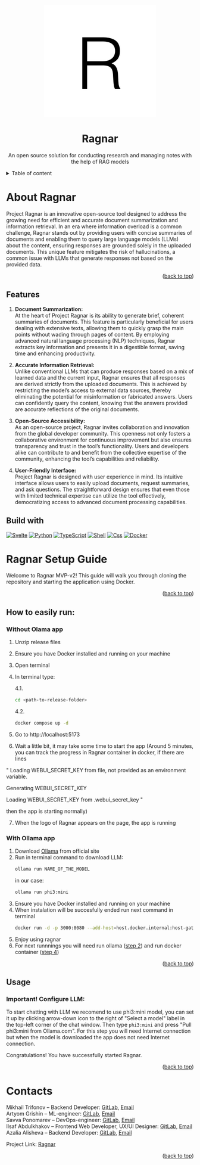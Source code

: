 
<a id="readme-top"></a>
<br />

<div>
    <div align="center">
        <p>
            <img src="image/logo.png" alt="logo">
            <h1>Ragnar</h1>
            An open source solution for conducting research and managing  notes with the help of RAG models
        </p>
    </div>
</div>

<details>
    <summary>Table of content</summary>
    <ol>
        <li> <a href="#about-ragnar">About Ragnar</a> </li>
        <ul>
            <li> <a href="#features">Features</a> </li>
            <li> <a href="#build-with">Build with</a> </li>
        </ul>
        <li> <a href="#ragnar-setup-guide">Ragnar Setup Guide </a></li>
        <ul>
            <li> <a href="#how-to-easily-run">How to easily run</a> </li>
            <li> <a href="#important-configure-llm"> Important configure llm</a></li>
        </ul>
        <li>
            <a href="#usage">Usage</a>
            <ul>
                <li> <a href="#important-configure-llm">Important configure LLM</a> </li>
            </ul>
        </li>
        <li>
            <a href="#contacts">Contacts</a>
        </li>
    </ol>
</details>

# About Ragnar

<!-- [![Contributors][contributors-shield]][contributors-url] -->
<!-- [![Forks][forks-shield]][forks-url] -->
<!-- [![Stargazers][stars-shield]][stars-url] -->
<!-- [![Issues][issues-shield]][issues-url] -->
<!-- [![MIT License][license-shield]][license-url] -->

Project Ragnar is an innovative open-source tool designed to address the growing need for efficient and accurate document summarization and information retrieval. In an era where information overload is a common challenge, Ragnar stands out by providing users with concise summaries of documents and enabling them to query large language models (LLMs) about the content, ensuring responses are grounded solely in the uploaded documents. This unique feature mitigates the risk of hallucinations, a common issue with LLMs that generate responses not based on the provided data.

<p align="right">(<a href="#readme-top">back to top</a>)</p>

## Features

1.	**Document Summarization:** \
At the heart of Project Ragnar is its ability to generate brief, coherent summaries of documents. This feature is particularly beneficial for users dealing with extensive texts, allowing them to quickly grasp the main points without wading through pages of content. By employing advanced natural language processing (NLP) techniques, Ragnar extracts key information and presents it in a digestible format, saving time and enhancing productivity.

2.	**Accurate Information Retrieval:** \
Unlike conventional LLMs that can produce responses based on a mix of learned data and the current input, Ragnar ensures that all responses are derived strictly from the uploaded documents. This is achieved by restricting the model’s access to external data sources, thereby eliminating the potential for misinformation or fabricated answers. Users can confidently query the content, knowing that the answers provided are accurate reflections of the original documents.
3.	**Open-Source Accessibility:** \
As an open-source project, Ragnar invites collaboration and innovation from the global developer community. This openness not only fosters a collaborative environment for continuous improvement but also ensures transparency and trust in the tool’s functionality. Users and developers alike can contribute to and benefit from the collective expertise of the community, enhancing the tool’s capabilities and reliability.
4.	**User-Friendly Interface:** \
Project Ragnar is designed with user experience in mind. Its intuitive interface allows users to easily upload documents, request summaries, and ask questions. The straightforward design ensures that even those with limited technical expertise can utilize the tool effectively, democratizing access to advanced document processing capabilities.

## Build with

[![Svelte][Svelte.dev]][Svelte-url]
[![Python][Python]][Python-url]
[![TypeScript][TypeScript]][TypeScript-url]
[![Shell][Shell]][Shell-url]
[![Css][Css]][Css-url]
[![Docker][Docker]][Docker-url]

# Ragnar Setup Guide

Welcome to Ragnar MVP-v2! This guide will walk you through cloning the repository and starting the application using Docker.

<p align="right">(<a href="#readme-top">back to top</a>)</p>

## How to easily run:

### Without Olama app

1. Unzip release files
2. Ensure you have Docker installed and running on your machine
3. Open terminal
4. In terminal type:

    4.1.
    ```sh
    cd <path-to-release-folder>
    ```
    4.2.
    ```sh
    docker compose up -d
    ```
5. Go to http://localhost:5173 
6. Wait a little bit, it may take some time to start the app (Around 5 minutes, you can track the progress in Ragnar container in docker, if there are lines 

" Loading WEBUI_SECRET_KEY from file, not provided as an environment variable.

Generating WEBUI_SECRET_KEY

Loading WEBUI_SECRET_KEY from .webui_secret_key "

then the app is starting normally)

7. When the logo of Ragnar appears on the page, the app is running

### With Ollama app

1. Download [Ollama](https://ollama.com) from official site 
2. Run in terminal command to download LLM:
    ``` sh
    ollama run NAME_OF_THE_MODEL
    ```
    in our case:
    ``` sh
    ollama run phi3:mini
    ```
3. Ensure you have Docker installed and running on your machine
4. When instalation will be succesfully ended run next command in terminal
   ```sh
   docker run -d -p 3000:8080 --add-host=host.docker.internal:host-gateway -v ragnar:/app/backend/data --name ragnar --restart always brainpumpkin/ragnar:latest
   ```
5. Enjoy using ragnar
6. For next runnnings you will need run ollama ([step 2](#with-ollama-app)) and run docker container ([step 4](#with-ollama-app))

<p align="right">(<a href="#readme-top">back to top</a>)</p>

## Usage

### Important! Configure LLM:
To start chatting with LLM we recomend to use phi3:mini model, you can set it up by clicking arrow-down icon to the right of "Select a model" label in the top-left corner of the chat window. Then type ```phi3:mini``` and press "Pull phi3:mini from Ollama.com". For this step you will need Internet connection but when the model is downloaded the app does not need Internet connection.


Congratulations! You have successfully started Ragnar. 

<p align="right">(<a href="#readme-top">back to top</a>)</p>

# Contacts

Mikhail Trifonov – Backend Developer: [GitLab](https://gitlab.pg.innopolis.university/m.trifonov), [Email](m.trifonov@innopolis.university) \
Artyom Grishin – ML-engineer: [GitLab](https://gitlab.pg.innopolis.university/ar.grishin), [Email](ar.grishin@innopolis.university) \
Savva Ponomarev – DevOps-engineer: [GitLab](https://gitlab.pg.innopolis.university/s.ponomarev), [Email](s.ponomarev@innopolis.university) \
Ilsaf Abdulkhakov – Frontend Web Developer, UX/UI Designer: [GitLab](https://gitlab.pg.innopolis.university/i.abdulkhakov), [Email](i.abdulkhakov@innopolis.university) \
Azalia Alisheva – Backend Developer: [GitLab](https://gitlab.pg.innopolis.university/a.alisheva), [Email](a.alisheva@innopolis.university)




Project Link: [Ragnar](https://gitlab.pg.innopolis.university/m.trifonov/ragnar/-/tree/main?ref_type=heads)

<p align="right">(<a href="#readme-top">back to top</a>)</p>

<!-- MARKDOWN LINKS & IMAGES -->

[Svelte.dev]: https://img.shields.io/badge/Svelte-4A4A55?style=for-the-badge&logo=svelte&logoColor=FF3E00
[Svelte-url]: https://svelte.dev/

[Python]: https://img.shields.io/badge/python-3670A0?style=for-the-badge&logo=python&logoColor=ffdd54
[Python-url]: https://www.python.org

[TypeScript]: https://img.shields.io/badge/typescript-%23007ACC.svg?style=for-the-badge&logo=typescript&logoColor=white
[TypeScript-url]: https://www.typescriptlang.org

[Shell]: https://img.shields.io/badge/PowerShell-%235391FE.svg?style=for-the-badge&logo=powershell&logoColor=white
[Shell-url]: https://www.powershellgallery.com

[Css]: https://img.shields.io/badge/css3-%231572B6.svg?style=for-the-badge&logo=css3&logoColor=white
[Css-url]: https://www.w3.org/Style/CSS/Overview.en.html

[Docker]: https://img.shields.io/badge/docker-%230db7ed.svg?style=for-the-badge&logo=docker&logoColor=white
[Docker-url]: https://www.docker.com

[contributors-shield]: https://img.shields.io/github/contributors/othneildrew/Best-README-Template.svg?style=for-the-badge
<!-- [contributors-url] -->
[forks-shield]: https://img.shields.io/github/forks/othneildrew/Best-README-Template.svg?style=for-the-badge
[forks-url]: https://github.com/othneildrew/Best-README-Template/network/members
[stars-shield]: https://img.shields.io/github/stars/othneildrew/Best-README-Template.svg?style=for-the-badge
[stars-url]: https://github.com/othneildrew/Best-README-Template/stargazers
[issues-shield]: https://img.shields.io/gitlab/issues-raw/gitlab.pg.innopolis.university/m.trifonov/ragnar
[issues-url]: https://gitlab.pg.innopolis.university/m.trifonov/ragnar/-/issues
[license-shield]: https://img.shields.io/github/license/othneildrew/Best-README-Template.svg?style=for-the-badge
[license-url]: https://github.com/othneildrew/Best-README-Template/blob/master/LICENSE.txt
[product-screenshot]: images/screenshot.png
